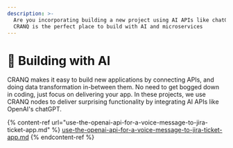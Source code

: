 ```yaml
---
description: >-
  Are you incorporating building a new project using AI APIs like chatGPT? 
  CRANQ is the perfect place to build with AI and microservices
---
```


# 💪 Building with AI

CRANQ makes it easy to build new applications by connecting APIs, and doing data transformation in-between them.   No need to get bogged down in coding, just focus on delivering your app.  In these projects, we use CRANQ nodes to deliver surprising functionality by integrating AI APIs like OpenAI's chatGPT.

{% content-ref url="use-the-openai-api-for-a-voice-message-to-jira-ticket-app.md" %}
[use-the-openai-api-for-a-voice-message-to-jira-ticket-app.md](use-the-openai-api-for-a-voice-message-to-jira-ticket-app.md)
{% endcontent-ref %}
